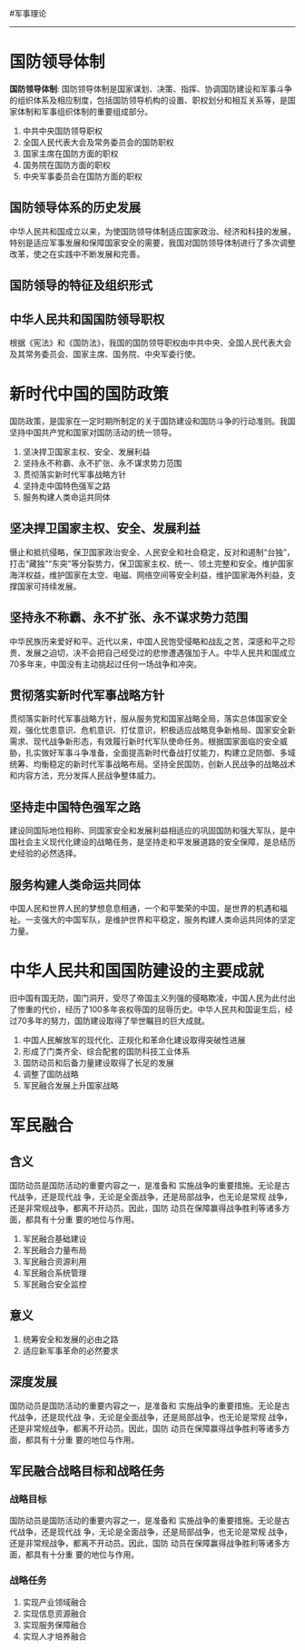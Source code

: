 #军事理论 

---
# 国防领导体制

**国防领导体制**:
国防领导体制是国家谋划、决策、指挥、协调国防建设和军事斗争的组织体系及相应制度，包括国防领导机构的设置、职权划分和相互关系等，是国家体制和军事组织体制的重要组成部分。

1. 中共中央国防领导职权
2. 全国人民代表大会及常务委员会的国防职权
3. 国家主席在国防方面的职权
4. 国务院在国防方面的职权
5. 中央军事委员会在国防方面的职权


## 国防领导体系的历史发展
中华人民共和国成立以来，为使国防领导体制适应国家政治、经济和科技的发展，特别是适应军事发展和保障国家安全的需要，我国对国防领导体制进行了多次调整改革，使之在实践中不断发展和完善。

## 国防领导的特征及组织形式

## 中华人民共和国国防领导职权
根据《宪法》和《国防法》，我国的国防领导职权由中共中央、全国人民代表大会及其常务委员会、国家主席、国务院、中央军委行使。

# 新时代中国的国防政策

国防政策，是国家在一定时期所制定的关于国防建设和国防斗争的行动准则。我国坚持中国共产党和国家对国防活动的统一领导。

1. 坚决捍卫国家主权、安全、发展利益
2. 坚持永不称霸、永不扩张、永不谋求势力范围
3. 贯彻落实新时代军事战略方针
4. 坚持走中国特色强军之路
5. 服务构建人类命运共同体

## 坚决捍卫国家主权、安全、发展利益

慑止和抵抗侵略，保卫国家政治安全、人民安全和社会稳定，反对和遏制“台独”，打击“藏独”“东突”等分裂势力，保卫国家主权、统一、领土完整和安全。维护国家海洋权益，维护国家在太空、电磁、网络空间等安全利益，维护国家海外利益，支撑国家可持续发展。

## 坚持永不称霸、永不扩张、永不谋求势力范围

中华民族历来爱好和平。近代以来，中国人民饱受侵略和战乱之苦，深感和平之珍贵、发展之迫切，决不会把自己经受过的悲惨遭遇强加于人。中华人民共和国成立70多年来，中国没有主动挑起过任何一场战争和冲突。

## 贯彻落实新时代军事战略方针

贯彻落实新时代军事战略方针，服从服务党和国家战略全局，落实总体国家安全观，强化忧患意识、危机意识、打仗意识，积极适应战略竞争新格局、国家安全新需求、现代战争新形态，有效履行新时代军队使命任务。根据国家面临的安全威胁，扎实做好军事斗争准备，全面提高新时代备战打仗能力，构建立足防御、多域统筹、均衡稳定的新时代军事战略布局。坚持全民国防，创新人民战争的战略战术和内容方法，充分发挥人民战争整体威力。

## 坚持走中国特色强军之路

建设同国际地位相称、同国家安全和发展利益相适应的巩固国防和强大军队，是中国社会主义现代化建设的战略任务，是坚持走和平发展道路的安全保障，是总结历史经验的必然选择。

## 服务构建人类命运共同体
中国人民和世界人民的梦想息息相通，一个和平繁荣的中国，是世界的机遇和福祉。一支强大的中国军队，是维护世界和平稳定，服务构建人类命运共同体的坚定力量。


# 中华人民共和国国防建设的主要成就

旧中国有国无防，国门洞开，受尽了帝国主义列强的侵略欺凌，中国人民为此付出了惨重的代价，经历了100多年丧权辱国的屈辱历史。中华人民共和国诞生后，经过70多年的努力，国防建设取得了举世瞩目的巨大成就。

1. 中国人民解放军的现代化、正规化和革命化建设取得突破性进展
2. 形成了门类齐全、综合配套的国防科技工业体系
3. 国防动员和后备力量建设取得了长足的发展
4. 调整了国防战略
5. 军民融合发展上升国家战略

# 军民融合

## 含义
国防动员是国防活动的重要内容之一，是准备和
实施战争的重要措施。无论是古代战争，还是现代战
争，无论是全面战争，还是局部战争，也无论是常规
战争，还是非常规战争，都离不开动员。因此，国防
动员在保障赢得战争胜利等诸多方面，都具有十分重
要的地位与作用。

1. 军民融合基础建设
2. 军民融合力量布局
3. 军民融合资源利用
4. 军民融合系统管理
5. 军民融合安全监控

## 意义
1. 统筹安全和发展的必由之路
2. 适应新军事革命的必然要求

## 深度发展
国防动员是国防活动的重要内容之一，是准备和
实施战争的重要措施。无论是古代战争，还是现代战
争，无论是全面战争，还是局部战争，也无论是常规
战争，还是非常规战争，都离不开动员。因此，国防
动员在保障赢得战争胜利等诸多方面，都具有十分重
要的地位与作用。

## 军民融合战略目标和战略任务
### 战略目标
国防动员是国防活动的重要内容之一，是准备和
实施战争的重要措施。无论是古代战争，还是现代战
争，无论是全面战争，还是局部战争，也无论是常规
战争，还是非常规战争，都离不开动员。因此，国防
动员在保障赢得战争胜利等诸多方面，都具有十分重
要的地位与作用。
### 战略任务
1. 实现产业领域融合
2. 实现信息资源融合
3. 实现服务保障融合
4. 实现人才培养融合








